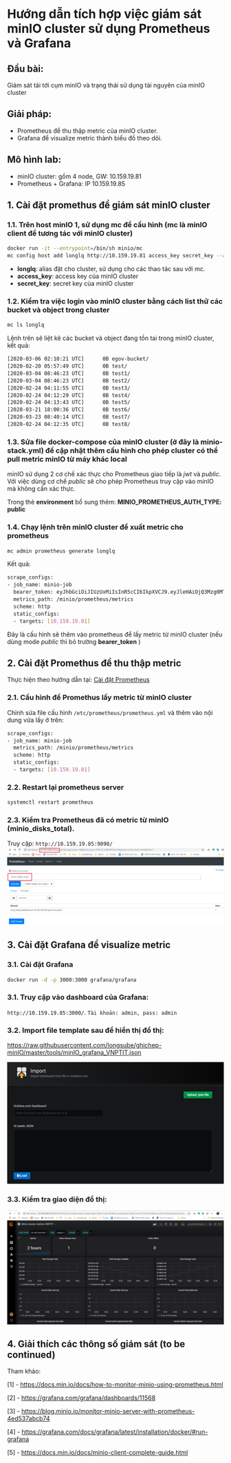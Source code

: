 # Hướng dẫn tích hợp việc giám sát minIO cluster sử dụng Prometheus và Grafana
## Đầu bài:
Giám sát tải tới cụm minIO và trạng thái sử dụng tài nguyên của minIO cluster

## Giải pháp:
 - Prometheus để thu thập metric của minIO cluster.
 - Grafana để visualize metric thành biểu đồ theo dõi.

## Mô hình lab:
 - minIO cluster: gồm 4 node, GW: 10.159.19.81
 - Prometheus + Grafana: IP 10.159.19.85


## 1. Cài đặt promethus để giám sát minIO cluster
### 1.1. Trên host minIO 1, sử dụng mc để cấu hình (mc là minIO client để tương tác với minIO cluster)
```sh
docker run -it --entrypoint=/bin/sh minio/mc
mc config host add longlq http://10.159.19.81 access_key secret_key --api S3v4
```

 - **longlq**: alias đặt cho cluster, sử dụng cho các thao tác sau với mc.
 - **access_key**: access key của minIO cluster
 - **secret_key**: secret key của minIO cluster

### 1.2. Kiểm tra việc login vào minIO cluster bằng cách list thử các bucket và object trong cluster
```sh
mc ls longlq
```

Lệnh trên sẽ liệt kê các bucket và object đang tồn tai trong minIO cluster, kết quả:
```sh
[2020-03-06 02:10:21 UTC]      0B egov-bucket/
[2020-02-20 05:57:49 UTC]      0B test/
[2020-03-04 08:46:23 UTC]      0B test1/
[2020-03-04 08:46:23 UTC]      0B test2/
[2020-02-24 04:11:55 UTC]      0B test3/
[2020-02-24 04:12:29 UTC]      0B test4/
[2020-02-24 04:13:43 UTC]      0B test5/
[2020-03-21 18:00:36 UTC]      0B test6/
[2020-03-23 08:40:14 UTC]      0B test7/
[2020-02-24 04:12:35 UTC]      0B test8/
```

### 1.3. Sửa file docker-compose của minIO cluster (ở đây là **minio-stack.yml**) để cập nhật thêm cấu hình cho phép cluster có thể pull metric minIO từ máy khác local

minIO sử dụng 2 cơ chế xác thực cho Prometheus giao tiếp là *jwt* và *public*. Với việc dùng cơ chế *public* sẽ cho phép Prometheus truy cập vào minIO mà không cần xác thực.

Trong thẻ **environment** bổ sung thêm: **MINIO_PROMETHEUS_AUTH_TYPE: public**

### 1.4. Chạy lệnh trên minIO cluster để xuất metric cho prometheus
```sh
mc admin prometheus generate longlq
```
Kết quả:
```sh
scrape_configs:
- job_name: minio-job  
  bearer_token: eyJhbGciOiJIUzUxMiIsInR5cCI6IkpXVCJ9.eyJleHAiOjQ3Mzg0MTI1NTIsImlzcyI6InByb21ldGhldXMiLCJzdWIiOiJvYmplY3RzdG9yYWdlIn0.i1J-pXZ3s9_L4G-qWi9SGjcTKA_iTHZFM-CZXQgQIrkDWvWsvrpHONtcshZXb92QkgWNJhfmSAn6qqrjNQ6tvA
  metrics_path: /minio/prometheus/metrics
  scheme: http
  static_configs:
  - targets: [10.159.19.81]
```

Đây là cấu hình sẽ thêm vào prometheus để lấy metric từ minIO cluster (nếu dùng mode *public* thì bỏ trường **bearer_token** )

## 2. Cài đặt Promethus để thu thập metric
Thực hiện theo hướng dẫn tại: [Cài đặt Prometheus](https://github.com/quangln94/Linux/blob/master/Monitoring/Prometheus/02.Install-Prometheus.md)

### 2.1. Cấu hình để Promethus lấy metric từ minIO cluster

Chỉnh sửa file cấu hình `/etc/prometheus/prometheus.yml` và thêm vào nội dung vừa lấy ở trên:
```sh
scrape_configs:
- job_name: minio-job
  metrics_path: /minio/prometheus/metrics
  scheme: http
  static_configs:
  - targets: [10.159.19.81]
```

### 2.2. Restart lại prometheus server
```sh
systemctl restart prometheus
```

### 2.3. Kiểm tra Prometheus đã có metric từ minIO (**minio_disks_total**). 

Truy cập: `http://10.159.19.85:9090/`
![minIO_1](../images/minIO_1.png)

## 3. Cài đặt Grafana để visualize metric

### 3.1. Cài đặt Grafana
```sh
docker run -d -p 3000:3000 grafana/grafana
```

### 3.1. Truy cập vào dashboard của Grafana: 

`http://10.159.19.85:3000/`. `Tài khoản: admin, pass: admin` 

### 3.2. Import file template sau để hiển thị đồ thị:
https://raw.githubusercontent.com/longsube/ghichep-minIO/master/tools/minIO_grafana_VNPTIT.json

![minIO_3](../images/minIO_3.png)

### 3.3. Kiểm tra giao diện đồ thị:
![minIO_2](../images/minIO_2.png)

## 4. Giải thích các thông số giám sát (**to be continued**)


Tham khảo:

[1] - https://docs.min.io/docs/how-to-monitor-minio-using-prometheus.html

[2] - https://grafana.com/grafana/dashboards/11568

[3] - https://blog.minio.io/monitor-minio-server-with-prometheus-4ed537abcb74

[4] - https://grafana.com/docs/grafana/latest/installation/docker/#run-grafana

[5] - https://docs.min.io/docs/minio-client-complete-guide.html
